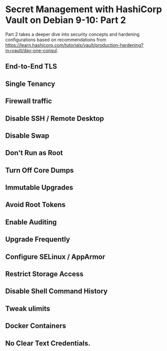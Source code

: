 # Secret Management with HashiCorp Vault on Debian 9-10: Part 2

Part 2 takes a deeper dive into security concepts and hardening configurations based on recommendations from https://learn.hashicorp.com/tutorials/vault/production-hardening?in=vault/day-one-consul.

## End-to-End TLS

## Single Tenancy

## Firewall traffic

## Disable SSH / Remote Desktop

## Disable Swap

## Don't Run as Root

## Turn Off Core Dumps

## Immutable Upgrades

## Avoid Root Tokens

## Enable Auditing

## Upgrade Frequently

## Configure SELinux / AppArmor

## Restrict Storage Access

## Disable Shell Command History

## Tweak ulimits

## Docker Containers

## No Clear Text Credentials. 
